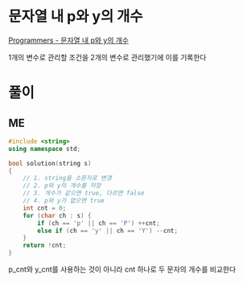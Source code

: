 # 문자열 내 p와 y의 개수
[ Programmers - 문자열 내 p와 y의 개수 ](https://school.programmers.co.kr/learn/courses/30/lessons/12916)   

1개의 변수로 관리할 조건을 2개의 변수로 관리했기에 이를 기록한다   

# 풀이
## ME
```cpp
#include <string>
using namespace std;

bool solution(string s)
{
    // 1. string을 소문자로 변경
    // 2. p와 y의 개수를 저장
    // 3. 개수가 같으면 true, 다르면 false
    // 4. p와 y가 없으면 true
    int cnt = 0;
    for (char ch : s) {
        if (ch == 'p' || ch == 'P') ++cnt;
        else if (ch == 'y' || ch == 'Y') --cnt;
    }
    return !cnt;
}
```
p_cnt와 y_cnt를 사용하는 것이 아니라 cnt 하나로 두 문자의 개수를 비교한다   